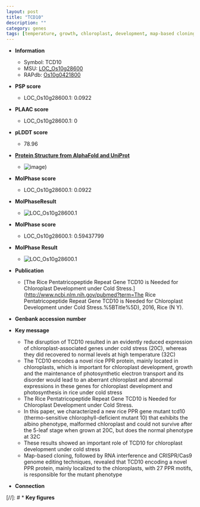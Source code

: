 ```yaml
---
layout: post
title: "TCD10"
description: ""
category: genes
tags: [temperature, growth, chloroplast, development, map-based cloning, photosynthesis, cold stress, stress, R protein, chloroplast development]
---
```


* **Information**  
    + Symbol: TCD10  
    + MSU: [LOC_Os10g28600](http://rice.plantbiology.msu.edu/cgi-bin/ORF_infopage.cgi?orf=LOC_Os10g28600)  
    + RAPdb: [Os10g0421800](http://rapdb.dna.affrc.go.jp/viewer/gbrowse_details/irgsp1?name=Os10g0421800)  

* **PSP score**  
    + LOC_Os10g28600.1: 0.0922 

* **PLAAC score**  
    + LOC_Os10g28600.1: 0 

* **pLDDT score**
    + 78.96

* **[Protein Structure from AlphaFold and UniProt](https://www.uniprot.org/uniprotkb/Q0IXM5/entry#structure)**
    + ![image](https://ricepsp.github.io/images/Q0/AF-Q0IXM5-F1.png))

* **MolPhase score**
    + LOC_Os10g28600.1: 0.0922

* **MolPhaseResult**
    + ![LOC_Os10g28600.1](https://ricepsp.github.io/pictures/LOC_Os10g/LOC_Os10g28600.1.png)

* **MolPhase score**
    + LOC_Os10g28600.1: 0.59437799

* **MolPhase Result**
    + ![LOC_Os10g28600.1](https://304243504.github.io/Pictures/LOC_Os10g/LOC_Os10g28600.1.png)

* **Publication**  
    + [The Rice Pentatricopeptide Repeat Gene TCD10 is Needed for Chloroplast Development under Cold Stress.](http://www.ncbi.nlm.nih.gov/pubmed?term=The Rice Pentatricopeptide Repeat Gene TCD10 is Needed for Chloroplast Development under Cold Stress.%5BTitle%5D), 2016, Rice (N Y).

* **Genbank accession number**  

* **Key message**  
    + The disruption of TCD10 resulted in an evidently reduced expression of chloroplast-associated genes under cold stress (20C), whereas they did recovered to normal levels at high temperature (32C)
    + The TCD10 encodes a novel rice PPR protein, mainly located in chloroplasts, which is important for chloroplast development, growth and the maintenance of photosynthetic electron transport and its disorder would lead to an aberrant chloroplast and abnormal expressions in these genes for chloroplast development and photosynthesis in rice under cold stress
    + The Rice Pentatricopeptide Repeat Gene TCD10 is Needed for Chloroplast Development under Cold Stress.
    + In this paper, we characterized a new rice PPR gene mutant tcd10 (thermo-sensitive chlorophyll-deficient mutant 10) that exhibits the albino phenotype, malformed chloroplast and could not survive after the 5-leaf stage when grown at 20C, but does the normal phenotype at 32C
    + These results showed an important role of TCD10 for chloroplast development under cold stress
    + Map-based cloning, followed by RNA interference and CRISPR/Cas9 genome editing techniques, revealed that TCD10 encoding a novel PPR protein, mainly localized to the chloroplasts, with 27 PPR motifs, is responsible for the mutant phenotype

* **Connection**  

[//]: # * **Key figures**  


